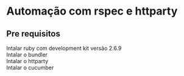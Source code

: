 # Automação com rspec e httparty

## Pre requisitos

Intalar ruby com development kit versão 2.6.9 <br>
Intalar o bundler <br>
Intalar o httparty <br>
Intalar o cucumber <br>






